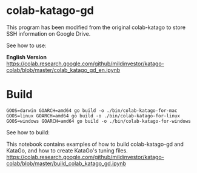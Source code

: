 # colab-katago-gd

This program has been modified from the original colab-katago to store SSH information on Google Drive.

See how to use:   

**English Version**  
https://colab.research.google.com/github/mildinvestor/katago-colab/blob/master/colab_katago_gd_en.ipynb

# Build
```
GOOS=darwin GOARCH=amd64 go build -o ./bin/colab-katago-for-mac 
GOOS=linux GOARCH=amd64 go build -o ./bin/colab-katago-for-linux
GOOS=windows GOARCH=amd64 go build -o ./bin/colab-katago-for-windows
```

See how to build:

This notebook contains examples of how to build colab-katago-gd and KataGo, and how to create KataGo's tuning files.
https://colab.research.google.com/github/mildinvestor/katago-colab/blob/master/build_colab_katago_gd.ipynb
